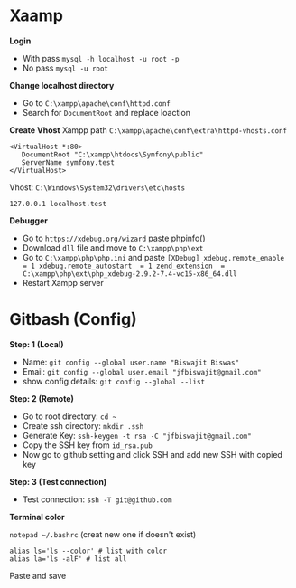 # Xaamp

**Login**

- With pass `mysql -h localhost -u root -p`
- No pass `mysql -u root`

**Change localhost directory**

- Go to `C:\xampp\apache\conf\httpd.conf`
- Search for `DocumentRoot` and replace loaction

**Create Vhost**
Xampp path `C:\xampp\apache\conf\extra\httpd-vhosts.conf` 

    <VirtualHost *:80>
       DocumentRoot "C:\xampp\htdocs\Symfony\public"
       ServerName symfony.test
    </VirtualHost>

Vhost: `C:\Windows\System32\drivers\etc\hosts`

    127.0.0.1 localhost.test


**Debugger**
- Go to `https://xdebug.org/wizard` paste phpinfo()
-   Download  `dll` file and move to `C:\xampp\php\ext`
-  Go to `C:\xampp\php\php.ini` and paste  `[XDebug]
xdebug.remote_enable  = 1
xdebug.remote_autostart  = 1
zend_extension  = C:\xampp\php\ext\php_xdebug-2.9.2-7.4-vc15-x86_64.dll`
- Restart Xampp server

# Gitbash (Config)

**Step: 1 (Local)**

- Name: `git config --global user.name "Biswajit Biswas"`
- Email: `git config --global user.email "jfbiswajit@gmail.com"`
- show config details: `git config --global --list`

**Step: 2 (Remote)**

- Go to root directory: `cd ~`
- Create ssh directory: `mkdir .ssh`
- Generate Key: `ssh-keygen -t rsa -C "jfbiswajit@gmail.com"`
- Copy the SSH key from `id_rsa.pub`
- Now go to github setting and click SSH and add new SSH with copied key

**Step: 3 (Test connection)**

- Test connection: `ssh -T git@github.com`


**Terminal color**

`notepad ~/.bashrc` (creat new one if doesn't exist)

    alias ls='ls --color' # list with color
    alias la='ls -alF' # list all

Paste and save
